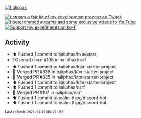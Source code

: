 [![haliphax](https://pbs.twimg.com/profile_banners/458808076/1545597092/1500x500)](https://haliphax.dev)

[![I stream a fair bit of my development process on Twitch](https://img.shields.io/twitch/status/haliphax?logo=twitch&style=for-the-badge)](https://twitch.tv/haliphax) &nbsp; [![I post trimmed streams and some exclusive videos to YouTube](https://img.shields.io/badge/youtube-watch-f00?logo=youtube&style=for-the-badge)](https://youtube.com/haliphaxyt) &nbsp; [![Support my experiments on ko-fi](https://img.shields.io/badge/kofi-support-ff5e5b?logo=ko-fi&style=for-the-badge)](https://ko-fi.com/haliphax)

## Activity

* ⬆️ Pushed 1 commit to haliphax/hxavatars
* ❗️ Opened issue #108 in haliphax/narf
* ⬆️ Pushed 1 commit to haliphax/ktor-starter-project
* 🎉 Merged PR #338 in haliphax/ktor-starter-project
* 🎉 Merged PR #335 in haliphax/ktor-starter-project
* ⬆️ Pushed 1 commit to haliphax/ktor-starter-project
* ⬆️ Pushed 1 commit to haliphax/narf
* 🎉 Merged PR #107 in haliphax/narf
* ⬆️ Pushed 1 commit to realm-ttrpg/discord-bot
* ⬆️ Pushed 1 commit to realm-ttrpg/discord-bot

<small>Last refresh: `2024-01-19T08:22:26Z`</small>
